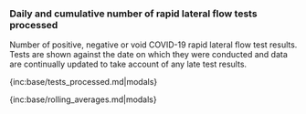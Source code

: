 ### Daily and cumulative number of rapid lateral flow tests processed 

Number of positive, negative or void COVID-19 rapid lateral flow test results. Tests are shown against the date on which they were conducted and data are continually updated to take account of any late test results.

{inc:base/tests_processed.md|modals}

{inc:base/rolling_averages.md|modals}